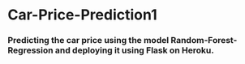 # Car-Price-Prediction1

### Predicting the car price using the model Random-Forest-Regression and deploying it using Flask on Heroku.
